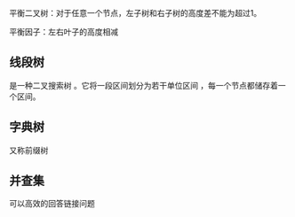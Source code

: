 
平衡二叉树：对于任意一个节点，左子树和右子树的高度差不能为超过1。

平衡因子：左右叶子的高度相减
## 线段树
是一种二叉搜索树 。它将一段区间划分为若干单位区间 ，每一个节点都储存着一个区间。
## 字典树
又称前缀树
## 并查集
可以高效的回答链接问题
